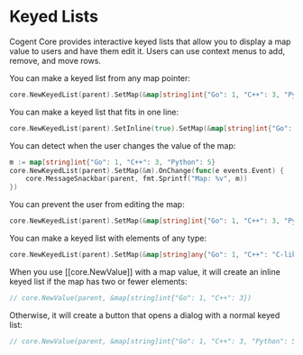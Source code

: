 # Keyed Lists

Cogent Core provides interactive keyed lists that allow you to display a map value to users and have them edit it. Users can use context menus to add, remove, and move rows.

You can make a keyed list from any map pointer:

```Go
core.NewKeyedList(parent).SetMap(&map[string]int{"Go": 1, "C++": 3, "Python": 5})
```

You can make a keyed list that fits in one line:

```Go
core.NewKeyedList(parent).SetInline(true).SetMap(&map[string]int{"Go": 1, "C++": 3})
```

You can detect when the user changes the value of the map:

```Go
m := map[string]int{"Go": 1, "C++": 3, "Python": 5}
core.NewKeyedList(parent).SetMap(&m).OnChange(func(e events.Event) {
    core.MessageSnackbar(parent, fmt.Sprintf("Map: %v", m))
})
```

You can prevent the user from editing the map:

```Go
core.NewKeyedList(parent).SetMap(&map[string]int{"Go": 1, "C++": 3, "Python": 5}).SetReadOnly(true)
```

You can make a keyed list with elements of any type:

```Go
core.NewKeyedList(parent).SetMap(&map[string]any{"Go": 1, "C++": "C-like", "Python": true})
```

When you use [[core.NewValue]] with a map value, it will create an inline keyed list if the map has two or fewer elements:

```Go
// core.NewValue(parent, &map[string]int{"Go": 1, "C++": 3})
```

Otherwise, it will create a button that opens a dialog with a normal keyed list:

```Go
// core.NewValue(parent, &map[string]int{"Go": 1, "C++": 3, "Python": 5})
```
